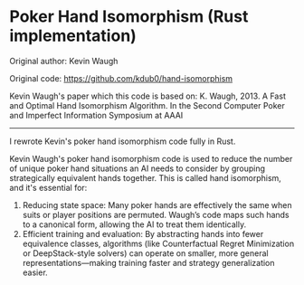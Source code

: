 # Poker Hand Isomorphism (Rust implementation)

Original author: Kevin Waugh

Original code: https://github.com/kdub0/hand-isomorphism

Kevin Waugh's paper which this code is based on: K. Waugh, 2013. A Fast and Optimal Hand Isomorphism Algorithm. In the Second Computer Poker and Imperfect Information Symposium at AAAI

---

I rewrote Kevin's poker hand isomorphism code fully in Rust. 

Kevin Waugh's poker hand isomorphism code is used to reduce the number of unique poker hand situations an AI needs to consider by grouping strategically equivalent hands together. This is called hand isomorphism, and it's essential for:
1. Reducing state space: Many poker hands are effectively the same when suits or player positions are permuted. Waugh’s code maps such hands to a canonical form, allowing the AI to treat them identically.
2. Efficient training and evaluation: By abstracting hands into fewer equivalence classes, algorithms (like Counterfactual Regret Minimization or DeepStack-style solvers) can operate on smaller, more general representations—making training faster and strategy generalization easier.
